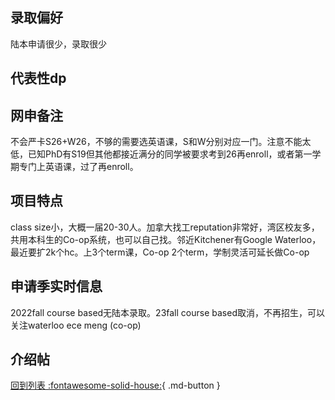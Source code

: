 ## 录取偏好
陆本申请很少，录取很少
## 代表性dp

## 网申备注
不会严卡S26+W26，不够的需要选英语课，S和W分别对应一门。注意不能太低，已知PhD有S19但其他都接近满分的同学被要求考到26再enroll，或者第一学期专门上英语课，过了再enroll。
## 项目特点
class size小，大概一届20-30人。加拿大找工reputation非常好，湾区校友多，共用本科生的Co-op系统，也可以自己找。邻近Kitchener有Google Waterloo，最近要扩2k个hc。上3个term课，Co-op 2个term，学制灵活可延长做Co-op
## 申请季实时信息
2022fall course based无陆本录取。23fall course based取消，不再招生，可以关注waterloo ece meng (co-op)

## 介绍帖

[回到列表 :fontawesome-solid-house:](选校梯度.md){ .md-button }
